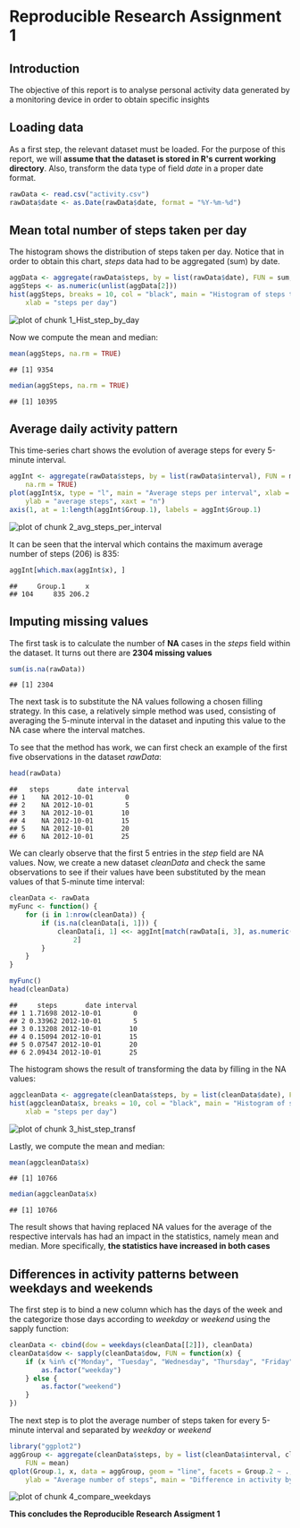 Reproducible Research Assignment 1
========================================================

## Introduction

The objective of this report is to analyse personal activity data generated by a monitoring device in order to obtain specific insights

## Loading data

As a first step, the relevant dataset must be loaded. For the purpose of this report, we will **assume that the dataset is stored in R's current working directory**.
Also, transform the data type of field *date* in a proper date format.


```r
rawData <- read.csv("activity.csv")
rawData$date <- as.Date(rawData$date, format = "%Y-%m-%d")
```


## Mean total number of steps taken per day

The histogram shows the distribution of steps taken per day. Notice that in order to obtain this chart, *steps* data had to be aggregated (sum) by date.

```r
aggData <- aggregate(rawData$steps, by = list(rawData$date), FUN = sum, na.rm = TRUE)
aggSteps <- as.numeric(unlist(aggData[2]))
hist(aggSteps, breaks = 10, col = "black", main = "Histogram of steps taken per day", 
    xlab = "steps per day")
```

![plot of chunk 1_Hist_step_by_day](figure/1_Hist_step_by_day.png) 

Now we compute the mean and median:

```r
mean(aggSteps, na.rm = TRUE)
```

```
## [1] 9354
```

```r
median(aggSteps, na.rm = TRUE)
```

```
## [1] 10395
```


## Average daily activity pattern

This time-series chart shows the evolution of average steps for every 5-minute interval. 

```r
aggInt <- aggregate(rawData$steps, by = list(rawData$interval), FUN = mean, 
    na.rm = TRUE)
plot(aggInt$x, type = "l", main = "Average steps per interval", xlab = "5-minute interval", 
    ylab = "average steps", xaxt = "n")
axis(1, at = 1:length(aggInt$Group.1), labels = aggInt$Group.1)
```

![plot of chunk 2_avg_steps_per_interval](figure/2_avg_steps_per_interval.png) 

It can be seen that the interval which contains the maximum  average number of steps (206) is 835:

```r
aggInt[which.max(aggInt$x), ]
```

```
##     Group.1     x
## 104     835 206.2
```


## Imputing missing values

The first task is to calculate the number of **NA** cases in the *steps* field within the dataset. It turns out there are **2304 missing values** 


```r
sum(is.na(rawData))
```

```
## [1] 2304
```


The next task is to substitute the NA values following a chosen filling strategy. In this case, a relatively simple method was used, consisting of averaging the 5-minute interval in the dataset and inputing this value to the NA case where the interval matches. 

To see that the method has work, we can first check an example of the first five observations in the dataset *rawData*:


```r
head(rawData)
```

```
##   steps       date interval
## 1    NA 2012-10-01        0
## 2    NA 2012-10-01        5
## 3    NA 2012-10-01       10
## 4    NA 2012-10-01       15
## 5    NA 2012-10-01       20
## 6    NA 2012-10-01       25
```

We can clearly observe that the first 5 entries in the *step* field are NA values. Now, we create a new dataset *cleanData* and check the same observations to see if their values have been substituted by the mean values of that 5-minute time interval:


```r
cleanData <- rawData
myFunc <- function() {
    for (i in 1:nrow(cleanData)) {
        if (is.na(cleanData[i, 1])) {
            cleanData[i, 1] <<- aggInt[match(rawData[i, 3], as.numeric(aggInt$Group.1)), 
                2]
        }
    }
}

myFunc()
head(cleanData)
```

```
##     steps       date interval
## 1 1.71698 2012-10-01        0
## 2 0.33962 2012-10-01        5
## 3 0.13208 2012-10-01       10
## 4 0.15094 2012-10-01       15
## 5 0.07547 2012-10-01       20
## 6 2.09434 2012-10-01       25
```


The histogram shows the result of transforming the data by filling in the NA values:

```r
aggcleanData <- aggregate(cleanData$steps, by = list(cleanData$date), FUN = sum)
hist(aggcleanData$x, breaks = 10, col = "black", main = "Histogram of steps taken per day w/ NA values filled-in", 
    xlab = "steps per day")
```

![plot of chunk 3_hist_step_transf](figure/3_hist_step_transf.png) 


Lastly, we compute the mean and median:

```r
mean(aggcleanData$x)
```

```
## [1] 10766
```

```r
median(aggcleanData$x)
```

```
## [1] 10766
```

The result shows that having replaced NA values for the average of the respective intervals has had an impact in the statistics, namely mean and median. More specifically, **the statistics have increased in both cases**

## Differences in activity patterns between weekdays and weekends

The first step is to bind a new column which has the days of the week and the categorize those days according to *weekday* or *weekend* using the sapply function:

```r
cleanData <- cbind(dow = weekdays(cleanData[[2]]), cleanData)
cleanData$dow <- sapply(cleanData$dow, FUN = function(x) {
    if (x %in% c("Monday", "Tuesday", "Wednesday", "Thursday", "Friday")) {
        as.factor("weekday")
    } else {
        as.factor("weekend")
    }
})
```


The next step is to plot the average number of steps taken for every 5-minute interval and separated by *weekday* or *weekend*

```r
library("ggplot2")
aggGroup <- aggregate(cleanData$steps, by = list(cleanData$interval, cleanData$dow), 
    FUN = mean)
qplot(Group.1, x, data = aggGroup, geom = "line", facets = Group.2 ~ ., xlab = "5-minute interval", 
    ylab = "Average number of steps", main = "Difference in activity by weekday/weekend")
```

![plot of chunk 4_compare_weekdays](figure/4_compare_weekdays.png) 


**This concludes the Reproducible Research Assigment 1**
